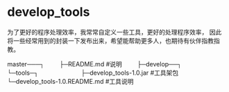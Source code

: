 # develop_tools
为了更好的程序处理效率，我常常自定义一些工具，更好的处理程序效率，
因此将一些经常用到的封装一下发布出来，希望能帮助更多人，也期待有伙伴指教指教。

master───┐
         ├─README.md #说明
         ├─develop──┐
                    └─tools─┐
                            ├─develop_tools-1.0.jar  #工具架包
                            └─develop_tools-1.0.README.md  #工具说明
                            
